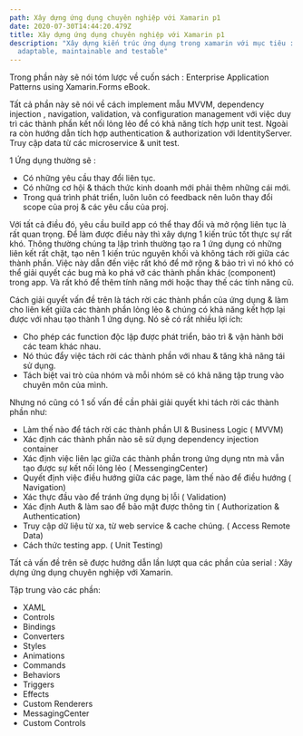 ```yaml
---
path: Xây dựng ứng dụng chuyên nghiệp với Xamarin p1
date: 2020-07-30T14:44:20.479Z
title: Xây dựng ứng dụng chuyên nghiệp với Xamarin p1
description: "Xây dựng kiến trúc ứng dụng trong xamarin với mục tiêu :
  adaptable, maintainable and testable"
---
```

Trong phần này sẽ nói tóm lược về cuốn sách : Enterprise Application Patterns using Xamarin.Forms eBook.

Tất cả phần này sẽ nói về cách implement mẫu MVVM, dependency injection , navigation, validation, và configuration management với việc duy trì các thành phần kết nối lỏng lẻo để có khả năng tích hợp unit test. Ngoài ra còn hướng dẫn tích hợp authentication & authorization với IdentityServer. Truy cập data từ các microservice & unit test.

1 Ứng dụng thường sẽ :

* Có những yêu cầu thay đổi liên tục.
* Có những cơ hội & thách thức kinh doanh mới phải thêm những cái mới.
* Trong quá trình phát triển, luôn luôn có feedback nên luôn thay đổi scope của proj & các yêu cầu của proj.

Với tất cả điều đó, yêu cầu build app có thể thay đổi và mở rộng liên tục là rất quan trọng. Để làm được điều này thì xây dựng 1 kiến trúc tốt thực sự rất khó. Thông thường chúng ta lập trình thường tạo ra 1 ứng dụng có những liên kết rất chặt, tạo nên 1 kiến trúc nguyên khối và không tách rời giữa các thành phần.  Việc này dẫn đến việc rất khó để mở rộng & bảo trì vì nó khó có thể giải quyết các bug mà ko phá vỡ các thành phần khác (component) trong app. Và rất khó để thêm tính năng mới hoặc thay thế các tính năng cũ.

Cách giải quyết vấn đề trên là tách rời các thành phần của ứng dụng & làm cho liên kết giữa các thành phần lỏng lẻo & chúng có khả năng kết hợp lại được với nhau tạo thành 1 ứng dụng. Nó sẽ có rất nhiều lợi ích: 

* Cho phép các function độc lập được phát triển, bảo trì & vận hành bởi các team khác nhau.
* Nó thúc đẩy việc tách rời các thành phần với nhau & tăng khả năng tái sử dụng.
* Tách biệt vai trò của nhóm và mỗi nhóm sẽ có khả năng tập trung vào chuyên môn của mình. 

Nhưng nó cũng có 1 số vấn đề cần phải giải quyết khi tách rời các thành phần như:

* Làm thế nào để tách rời các thành phần UI & Business Logic ( MVVM)
* Xác định các thành phần nào sẽ sử dụng dependency injection container
* Xác định việc liên lạc giữa các thành phần trong ứng dụng ntn mà vẫn tạo được sự kết nối lỏng lẻo ( MessengingCenter)
* Quyết định việc điều hướng giữa các page, làm thế nào để điều hướng ( Navigation)
* Xác thực đầu vào để tránh ứng dụng  bị lỗi ( Validation)
* Xác định Auth & làm sao để bảo mật được thông tin ( Authorization & Authentication)
* Truy cập dữ liệu từ xa, từ web service & cache chúng. ( Access Remote Data)
* Cách thức testing app. ( Unit Testing)

Tất cả vấn đề trên sẽ được hướng dẫn lần lượt qua các phần của serial : Xây dựng ứng dụng chuyên nghiệp với Xamarin.

Tập trung vào các phần:

* XAML
* Controls
* Bindings
* Converters
* Styles
* Animations
* Commands
* Behaviors
* Triggers
* Effects
* Custom Renderers
* MessagingCenter
* Custom Controls